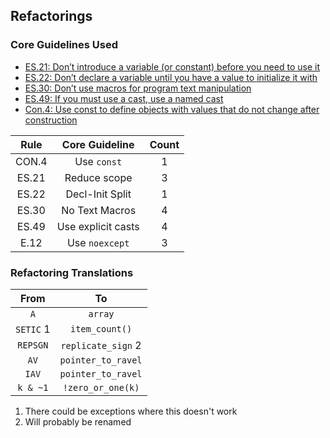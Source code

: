 ## Refactorings

### Core Guidelines Used
* [ES.21: Don’t introduce a variable (or constant) before you need to use it](https://isocpp.github.io/CppCoreGuidelines/CppCoreGuidelines.html#es21-dont-introduce-a-variable-or-constant-before-you-need-to-use-it)
* [ES.22: Don’t declare a variable until you have a value to initialize it with](https://isocpp.github.io/CppCoreGuidelines/CppCoreGuidelines#es22-dont-declare-a-variable-until-you-have-a-value-to-initialize-it-with)
* [ES.30: Don’t use macros for program text manipulation](https://isocpp.github.io/CppCoreGuidelines/CppCoreGuidelines#es30-dont-use-macros-for-program-text-manipulation)
* [ES.49: If you must use a cast, use a named cast](https://isocpp.github.io/CppCoreGuidelines/CppCoreGuidelines#es49-if-you-must-use-a-cast-use-a-named-cast)
* [Con.4: Use const to define objects with values that do not change after construction](https://isocpp.github.io/CppCoreGuidelines/CppCoreGuidelines#con4-use-const-to-define-objects-with-values-that-do-not-change-after-construction)

| Rule  |   Core Guideline   | Count |
| :---: | :----------------: | :---: |
| CON.4 |    Use `const`     |   1   |
| ES.21 |    Reduce scope    |   3   |
| ES.22 |  Decl-Init Split   |   1   |
| ES.30 |   No Text Macros   |   4   |
| ES.49 | Use explicit casts |   4   |
| E.12  |   Use `noexcept`   |   3   |

### Refactoring Translations

|   From    |         To         |
| :-------: | :----------------: |
|    `A`    |      `array`       |
| `SETIC` 1 |   `item_count()`   |
| `REPSGN`  | `replicate_sign` 2 |
|   `AV`    | `pointer_to_ravel` |
|   `IAV`   | `pointer_to_ravel` |
| `k & ~1`  | `!zero_or_one(k)`  |

1. There could be exceptions where this doesn't work
2. Will probably be renamed
